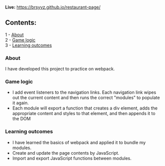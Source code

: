 <b>Live:</b> https://brsyvz.github.io/restaurant-page/

## Contents:
1 - [About](#about)\
2 - [Game logic](#gl)\
3 - [Learning outcomes](#la)


<h3 id=about>About</h3>
I have developed this project to practice on webpack.

<h3 id="gl">Game logic</h3>

+ I add event listeners to the navigation links. Each navigation link wipes out the current content and then runs the correct "modules" to populate it again.
+ Each module will export a function that creates a div element, adds the appropriate content and styles to that element, and then appends it to the DOM

<h3 id="la">Learning outcomes</h3>

- I have learned the basics of webpack and applied it to bundle my modules.
- Create and update the page contents by JavaScript.
- Import and export JavaScript functions between modules.


